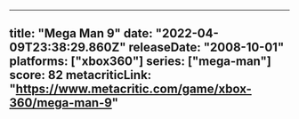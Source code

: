 
---
title: "Mega Man 9"
date: "2022-04-09T23:38:29.860Z"
releaseDate: "2008-10-01"
platforms: ["xbox360"]
series: ["mega-man"]
score: 82
metacriticLink: "https://www.metacritic.com/game/xbox-360/mega-man-9"
---
